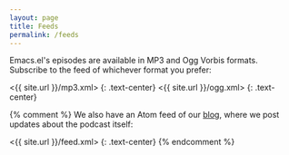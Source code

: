 ```yaml
---
layout: page
title: Feeds
permalink: /feeds
---
```


Emacs.el's episodes are available in MP3 and Ogg Vorbis formats. Subscribe to
the feed of whichever format you prefer:

<{{ site.url }}/mp3.xml>
{: .text-center}
<{{ site.url }}/ogg.xml>
{: .text-center}

{% comment %}
We also have an Atom feed of our [blog](/blog), where we post updates about the
podcast itself:

<{{ site.url }}/feed.xml>
{: .text-center}
{% endcomment %}
